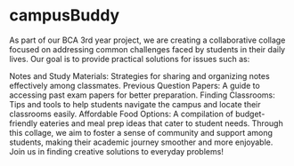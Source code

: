 # campusBuddy

As part of our BCA 3rd year project, we are creating a collaborative collage focused on addressing common challenges faced by students in their daily lives. Our goal is to provide practical solutions for issues such as:

Notes and Study Materials: Strategies for sharing and organizing notes effectively among classmates.
Previous Question Papers: A guide to accessing past exam papers for better preparation.
Finding Classrooms: Tips and tools to help students navigate the campus and locate their classrooms easily.
Affordable Food Options: A compilation of budget-friendly eateries and meal prep ideas that cater to student needs.
Through this collage, we aim to foster a sense of community and support among students, making their academic journey smoother and more enjoyable. Join us in finding creative solutions to everyday problems!
